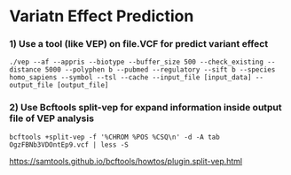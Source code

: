 # Variatn Effect Prediction

### 1) Use a tool (like VEP) on file.VCF for predict variant effect
```
./vep --af --appris --biotype --buffer_size 500 --check_existing --distance 5000 --polyphen b --pubmed --regulatory --sift b --species homo_sapiens --symbol --tsl --cache --input_file [input_data] --output_file [output_file]
```
### 2) Use Bcftools split-vep for expand information inside output file of VEP analysis
```
bcftools +split-vep -f '%CHROM %POS %CSQ\n' -d -A tab OgzFBNb3VDOntEp9.vcf | less -S
```
https://samtools.github.io/bcftools/howtos/plugin.split-vep.html

